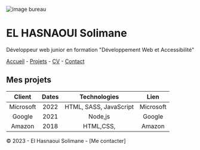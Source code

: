![image bureau](https://c.pxhere.com/photos/32/23/computer_computers_computer_technology_room_technology_internet_keyboard_work-563656.jpg!d)

# EL HASNAOUI Solimane #

Développeur web junior en formation "Développement Web et Accessibilité"

[Accueil](https://github.com/Solimane935/S01E11-Ateliers-Recap-exo-solimane/blob/main/-Ateliers-Recap-exo-solimane.md) - [Projets](https://github.com/Solimane935/S01E11-Ateliers-Recap-exo-solimane/blob/main/projets.md) - [CV](https://github.com/Solimane935/S01E11-Ateliers-Recap-exo-solimane/blob/main/cv.md) - [Contact](https://github.com/Solimane935/S01E11-Ateliers-Recap-exo-solimane/blob/main/contact.md)

## Mes projets ##

| Client | Dates | Technologies | Lien |
|:-:|:-:|:-:|:-:|
| Microsoft | 2022 | HTML, SASS, JavaScript | Microsoft |
| Google | 2021 | Node,js | Google |
| Amazon | 2018 |    HTML,CSS, | Amazon |

© 2023 - El Hasnaoui Solimane - [Me contacter]